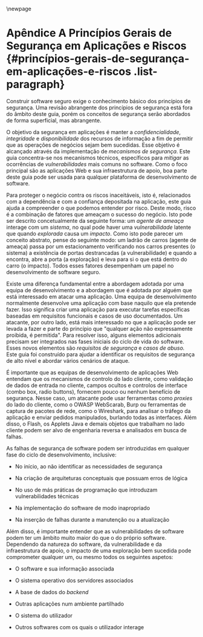 \newpage
# Apêndice A Princípios Gerais de Segurança em Aplicações e Riscos {#princípios-gerais-de-segurança-em-aplicações-e-riscos .list-paragraph}

Construir software seguro exige o conhecimento básico dos princípios de
segurança. Uma revisão abrangente dos princípios de segurança está fora
do âmbito deste guia, porém os conceitos de segurança serão abordados de
forma superficial, mas abrangente.

O objetivo da segurança em aplicações é manter a *confidencialidade*,
*integridade* e *disponibilidade* dos recursos de informação a fim de
permitir que as operações de negócios sejam bem sucedidas. Esse objetivo
é alcançado através da implementação de *mecanismos de segurança*. Este
guia concentra-se nos mecanismos técnicos, específicos para *mitigar* as
ocorrências de *vulnerabilidades* mais comuns no software. Como o foco
principal são as aplicações Web e sua infraestrutura de apoio, boa parte
deste guia pode ser usada para qualquer plataforma de desenvolvimento de
software.

Para proteger o negócio contra os riscos inaceitáveis, isto é,
relacionados com a dependência e com a confiança depositada na
aplicação, este guia ajuda a compreender o que podemos entender por
risco. Deste modo, risco é a combinação de fatores que ameaçam o sucesso
do negócio. Isto pode ser descrito concetualmente da seguinte forma: um
*agente de ameaça* interage com um *sistema*, no qual pode haver uma
*vulnerabilidade* latente que quando *explorada* causa um *impacto*.
Como isto pode parecer um conceito abstrato, pense do seguinte modo: um
ladrão de carros (agente de ameaça) passa por um estacionamento
verificando nos carros presentes (o sistema) a existência de portas
destrancadas (a vulnerabilidade) e quando a encontra, abre a porta (a
exploração) e leva para si o que está dentro do carro (o impacto). Todos
esses fatores desempenham um papel no desenvolvimento de software
seguro.

Existe uma diferença fundamental entre a abordagem adotada por uma
equipa de desenvolvimento e a abordagem que é adotada por alguém que
está interessado em atacar uma aplicação. Uma equipa de desenvolvimento
normalmente desenvolve uma aplicação com base naquilo que ela pretende
fazer. Isso significa criar uma aplicação para executar tarefas
específicas baseadas em requisitos funcionais e casos de uso
documentados. Um atacante, por outro lado, está mais interessado no que
a aplicação pode ser levada a fazer e parte do princípio que \"qualquer
ação não expressamente proibida, é permitida\". Para resolver isso,
alguns elementos adicionais precisam ser integrados nas fases iniciais
do ciclo de vida do software. Esses novos elementos são *requisitos de
segurança* e *casos de abuso.* Este guia foi construído para ajudar a
identificar os requisitos de segurança de alto nível e abordar vários
cenários de ataque.

É importante que as equipas de desenvolvimento de aplicações Web
entendam que os mecanismos de controlo do lado cliente, como validação
de dados de entrada no cliente, campos ocultos e controlos de interface
(combo box, radio buttons), fornecem pouco ou nenhum benefício de
segurança. Nesse caso, um atacante pode usar ferramentas como *proxies*
do lado do cliente, como o OWASP WebScarab, Burp ou ferramentas de
captura de pacotes de rede, como o Wireshark, para analisar o tráfego da
aplicação e enviar pedidos manipulados, burlando todas as interfaces.
Além disso, o Flash, os Applets Java e demais objetos que trabalham no
lado cliente podem ser alvo de engenharia reversa e analisados em busca
de falhas.

As falhas de segurança de software podem ser introduzidas em qualquer
fase do ciclo de desenvolvimento, inclusive:

-   No início, ao não identificar as necessidades de segurança

-   Na criação de arquiteturas conceptuais que possuam erros de lógica

-   No uso de más práticas de programação que introduzam
    vulnerabilidades técnicas

-   Na implementação do software de modo inapropriado

-   Na inserção de falhas durante a manutenção ou a atualização

Além disso, é importante entender que as vulnerabilidades de software
podem ter um âmbito muito maior do que o do próprio software. Dependendo
da natureza do software, da vulnerabilidade e da infraestrutura de
apoio, o impacto de uma exploração bem sucedida pode comprometer
qualquer um, ou mesmo todos os seguintes aspetos:

-   O software e sua informação associada

-   O sistema operativo dos servidores associados

-   A base de dados do *backend*

-   Outras aplicações num ambiente partilhado

-   O sistema do utilizador

-   Outros softwares com os quais o utilizador interage
